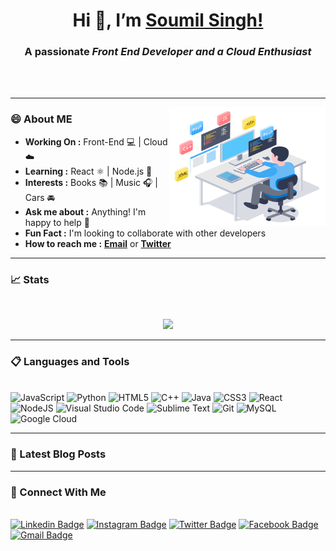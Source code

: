<h1 align="center"> Hi 👋, I’m <a href="https://www.linkedin.com/in/soumilsingh21">Soumil Singh!</a></h1>
<h3 align="center"> A passionate <em><strong>Front End Developer</strong> and a <strong>Cloud Enthusiast</strong></em> </h3>

<br></br>
________________________________________________________________________________________________________________________________________________________________________________
<!-- credits for gif https://www.techbabble.zone/how-to-become-a-software-developer-without-a-cs-degree-or-bootcamp/ --->

<img align="right" height="190" width="250" src="Programmer.gif">

### 😄 About ME

-  **Working On :** Front-End 💻 | Cloud ☁️
-  **Learning :** React ⚛️ | Node.js 🚀
-  **Interests :** Books 📚 | Music 🎧 | Cars 🚘
-  **Ask me about :** Anything! I'm happy to help 🤞
-  **Fun Fact :** I'm looking to collaborate with other developers 
-  **How to reach me :** [**Email**][Email] or [**Twitter**][Twitter] 

----

### 📈 Stats
<br>
<p align="center">
<a href="https://github.com/soumil1">
  <img height="180em" src="https://github-readme-stats.vercel.app/api?username=soumil1&show_icons=true&theme=vision-friendly-dark&include_all_commits=true&count_private=true"/>
</a>
</p>


---

### 📋 Languages and Tools

<br>![JavaScript](https://img.shields.io/badge/javascript-%23323330.svg?style=for-the-badge&logo=javascript&logoColor=%23F7DF1E)
![Python](https://img.shields.io/badge/python-3670A0?style=for-the-badge&logo=python&logoColor=ffdd54)
![HTML5](https://img.shields.io/badge/html5-%23E34F26.svg?style=for-the-badge&logo=html5&logoColor=white)
![C++](https://img.shields.io/badge/c++-%2300599C.svg?style=for-the-badge&logo=c%2B%2B&logoColor=white)
![Java](https://img.shields.io/badge/java-%23ED8B00.svg?style=for-the-badge&logo=java&logoColor=white)
![CSS3](https://img.shields.io/badge/css3-%231572B6.svg?style=for-the-badge&logo=css3&logoColor=white)
![React](https://img.shields.io/badge/react-%2320232a.svg?style=for-the-badge&logo=react&logoColor=%2361DAFB)
![NodeJS](https://img.shields.io/badge/node.js-6DA55F?style=for-the-badge&logo=node.js&logoColor=white)
![Visual Studio Code](https://img.shields.io/badge/Visual%20Studio%20Code-0078d7.svg?style=for-the-badge&logo=visual-studio-code&logoColor=white)
![Sublime Text](https://img.shields.io/badge/sublime_text-%23575757.svg?style=for-the-badge&logo=sublime-text&logoColor=important)
![Git](https://img.shields.io/badge/git-%23F05033.svg?style=for-the-badge&logo=git&logoColor=white)
![MySQL](https://img.shields.io/badge/mysql-%2300f.svg?style=for-the-badge&logo=mysql&logoColor=white)
![Google Cloud](https://img.shields.io/badge/GoogleCloud-%234285F4.svg?style=for-the-badge&logo=google-cloud&logoColor=white)

---

### 📘 Latest Blog Posts
<!-- BLOG-POST-LIST:START -->
<!-- BLOG-POST-LIST:END -->

---

### 🔗 Connect With Me

<br>[![Linkedin Badge](https://img.shields.io/badge/-Soumilsingh21-000000?style=plastic&logo=Linkedin&logoColor=white&link=https://www.linkedin.com/in/soumilsingh21)](https://www.linkedin.com/in/soumilsingh21/)
[![Instagram Badge](https://img.shields.io/badge/-SoumilSingh-E4405F?style=plastic&logo=instagram&logoColor=white&link=https://www.instagram.com/_soumil.__/)](https://instagram.com/_soumil.__)
[![Twitter Badge](https://img.shields.io/badge/-Soumilsingh_1-1DA1F2?style=plastic&logo=Twitter&logoColor=white&link=https://twitter.com/Soumilsingh_1)](https://twitter.com/Soumilsingh_1/)
[![Facebook Badge](https://img.shields.io/badge/-SoumilSingh.980-purple?style=plastic&logo=Facebook&logoColor=white&link=https://facebook.com/somil.singh.980/)](https://www.facebook.com/somil.singh.980/)
[![Gmail Badge](https://img.shields.io/badge/Soumil096-light?style=plastic&logo=Gmail&logoColor=&link=mailto:Soumil096@duck.com)](mailto:soumil096@duck.com)
</br>

<!---
soumil1/soumil1 is a ✨ special ✨ repository because its `README.md` (this file) appears on your GitHub profile.
You can click the Preview link to take a look at your changes.
--->
[email]: mailto:soumil096@duck.com
[twitter]: https://twitter.com/intent/follow?original_referer=https%3A%2F%2Fgithub.com%2FSoumilsingh_1&screen_name=Soumilsingh_1

